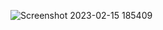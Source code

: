 ![Screenshot 2023-02-15 185409](https://user-images.githubusercontent.com/93249038/219040387-e1febcfb-ac9e-4b22-9463-74b8c9b058b7.png)
